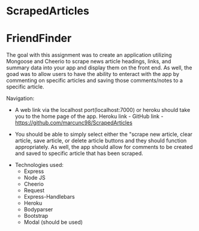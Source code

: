 # ScrapedArticles

# FriendFinder

The goal with this assignment was to create an application utilizing Mongoose and Cheerio to scrape news article headings, links, and summary data into your app and display them on the front end. As well, the goad was to allow users to have the ability to enteract with the app by commenting on specific articles and saving those comments/notes to a specific article.

Navigation:

- A web link via the localhost port(localhost:7000) or heroku should take you to the home page of the app. 
Heroku link  - 
GitHub link - https://github.com/marcunc98/ScrapedArticles

- You should be able to simply select either the "scrape new article, clear article, save article, or delete article buttons and they should function appropriately. As well, the app should allow for comments to be created and saved to specific article that has been scraped.


* Technologies used:
  * Express
  * Node JS
  * Cheerio
  * Request
  * Express-Handlebars
  * Heroku
  * Bodyparser
  * Bootstrap
  * Modal (should be used)
